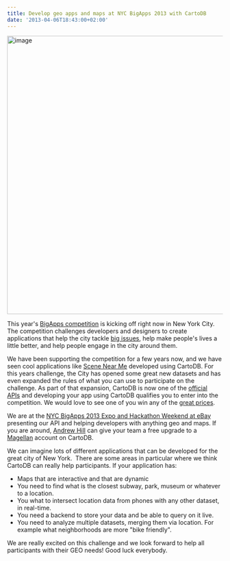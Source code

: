 ```yaml
---
title: Develop geo apps and maps at NYC BigApps 2013 with CartoDB
date: '2013-04-06T18:43:00+02:00'
---
```


<a href="http://nycbigapps.com/#"><img alt="image" src="http://cartodb.s3.amazonaws.com/tumblr/posts/nycbigapps.png" width="650"/></a>

This year's <a href="http://nycbigapps.com/">BigApps competition</a> is kicking off right now in New York City. The competition challenges developers and designers to create applications that help the city tackle <a href="http://nycbigapps.com/bigissues">big issues</a>, help make people's lives a little better, and help people engage in the city around them.

We have been supporting the competition for a few years now, and we have seen cool applications like <a href="http://scenenearme.com/">Scene Near Me</a> developed using CartoDB. For this years challenge, the City has opened some great new datasets and has even expanded the rules of what you can use to participate on the challenge. As part of that expansion, CartoDB is now one of the <a href="http://nycbigapps.com/datasets">official APIs</a> and developing your app using CartoDB qualifies you to enter into the competition. We would love to see one of you win any of the <a href="http://nycbigapps.com/prizes">great prices</a>.

We are at the <a href="http://nycbigappsexpo.eventbrite.com/">NYC BigApps 2013 Expo and Hackathon Weekend at eBay</a> presenting our API and helping developers with anything geo and maps. If you are around, <a href="http://twitter.com/andrewxhill" title="Andrew Hill">Andrew Hill</a> can give your team a free upgrade to a <a href="http://cartodb.com/pricing" title="CartoDB Pricing">Magellan</a> account on CartoDB. 

We can imagine lots of different applications that can be developed for the great city of New York.  There are some areas in particular where we think CartoDB can really help participants. If your application has:

- Maps that are interactive and that are dynamic
- You need to find what is the closest subway, park, museum or whatever to a location.
- You what to intersect location data from phones with any other dataset, in real-time.
- You need a backend to store your data and be able to query on it live.
- You need to analyze multiple datasets, merging them via location. For example what neighborhoods are more "bike friendly".

We are really excited on this challenge and we look forward to help all participants with their GEO needs! Good luck everybody.
